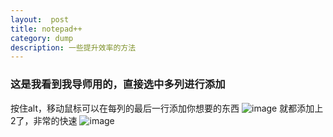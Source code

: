 ```yaml
---
layout:  post
title: notepad++
category: dump
description: 一些提升效率的方法
---
```



### 这是我看到我导师用的，直接选中多列进行添加

按住alt，移动鼠标可以在每列的最后一行添加你想要的东西
![image](https://user-images.githubusercontent.com/26774647/47472255-9b4fb980-d840-11e8-952c-7fb77761e327.png)
就都添加上2了，非常的快速
![image](https://user-images.githubusercontent.com/26774647/47472288-ba4e4b80-d840-11e8-86a2-aeed3dc3354b.png)